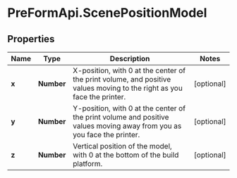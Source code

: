 # PreFormApi.ScenePositionModel

## Properties

Name | Type | Description | Notes
------------ | ------------- | ------------- | -------------
**x** | **Number** | X-position, with 0 at the center of the print volume, and positive values moving to the right as you face the printer. | [optional] 
**y** | **Number** | Y-position, with 0 at the center of the print volume and positive values moving away from you as you face the printer. | [optional] 
**z** | **Number** | Vertical position of the model, with 0 at the bottom of the build platform. | [optional] 


